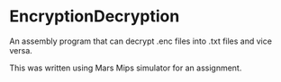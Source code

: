 # EncryptionDecryption
An assembly program that can decrypt .enc files into .txt files and vice versa.

This was written using Mars Mips simulator for an assignment.
